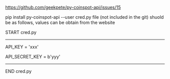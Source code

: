 https://github.com/geekpete/py-coinspot-api/issues/15

pip install py-coinspot-api --user
cred.py file (not included in the git) shuold be as follows, values can be obtain from the website

START cred.py
*******************
API_KEY = 'xxx'

API_SECRET_KEY = b'yyy'
*******************
END cred.py
